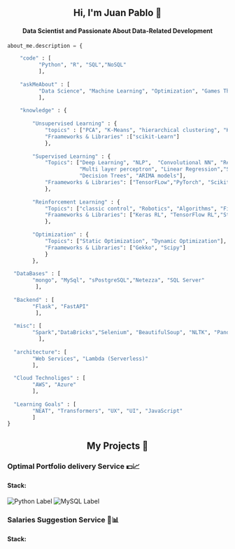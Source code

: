 
<div>
  <h2 align = "center" id = "heading" font-weight =  bold>Hi, I'm Juan Pablo 👋</h2>
  <h4 align="center" id="heading">Data Scientist and Passionate About Data-Related Development</h4>
</div>


```python
about_me.description = {

    "code" : [ 
          "Python", "R", "SQL","NoSQL"
          ],
          
    "askMeAbout" : [
          "Data Science", "Machine Learning", "Optimization", "Games Theory"
          ],
          
    "knowledge" : {
    
        "Unsupervised Learning" : {
            "topics" : ["PCA", "K-Means", "hierarchical clustering", "KNN"],
            "Fraameworks & Libraries" :["scikit-Learn"]
            },
            
        "Supervised Learning" : {
            "Topics": ["Deep Learning", "NLP",  "Convolutional NN", "Recurrent NN", "LSTM NN",
                       "Multi layer perceptron", "Linear Regression","Support vector machine",
                       "Decision Trees", "ARIMA models"],
            "Fraameworks & Libraries": ["TensorFLow","PyTorch", "Scikit-Learn","Keras","statsmodels"]
            },
            
        "Reinforcement Learning" : {
            "Topics": ["classic control", "Robotics", "Algorithms", "Finance"],
            "Fraameworks & Libraries": ["Keras RL", "TensorFlow RL","Stable-baselines"]
            },
            
        "Optimization" : {
            "Topics": ["Static Optimization", "Dynamic Optimization"],
            "Fraameworks & Libraries": ["Gekko", "Scipy"]
            }
        },
      
  "DataBases" : [
        "mongo", "MySql", "sPostgreSQL","Netezza", "SQL Server"
         ],   
  
  "Backend" : [
        "Flask", "FastAPI"
         ],
       
  "misc": [
        "Spark","DataBricks","Selenium", "BeautifulSoup", "NLTK", "Pandas", "Numpy", "SqlAlchemy", "DASH" 
          ],
          
  "architecture": [
        "Web Services", "Lambda (Serverless)"
        ],
        
  "Cloud Technoliges" : [
        "AWS", "Azure"
        ],
        
  "Learning Goals" : [
        "NEAT", "Transformers", "UX", "UI", "JavaScript"
        ]
}
```

<h2 align = "center" font-weight =  bold> My Projects 💬 </h2>


<h3 font-weight =  bold> Optimal Portfolio delivery Service  💵📈 </h3>
<h4 font-weight =  bold> Stack: </h4>
<img src="https://img.shields.io/badge/-Python-yellowe" alt="Python Label" />
<img src="https://img.shields.io/badge/-MySQL-blue" alt="MySQL Label" />


<h3 font-weight =  bold> Salaries Suggestion Service 💼📊 </h3>
<h4 font-weight =  bold> Stack: </h4>






<!--
**JuanPChicaC/JuanPChicaC** is a ✨ _special_ ✨ repository because its `README.md` (this file) appears on your GitHub profile.

Here are some ideas to get you started:

- 🔭 I’m currently working on ...
- 🌱 I’m currently learning ...
- 👯 I’m looking to collaborate on ...
- 🤔 I’m looking for help with ...
- 💬 Ask me about ...
- 📫 How to reach me: ...
- 😄 Pronouns: ...
- ⚡ Fun fact: ...
-->
